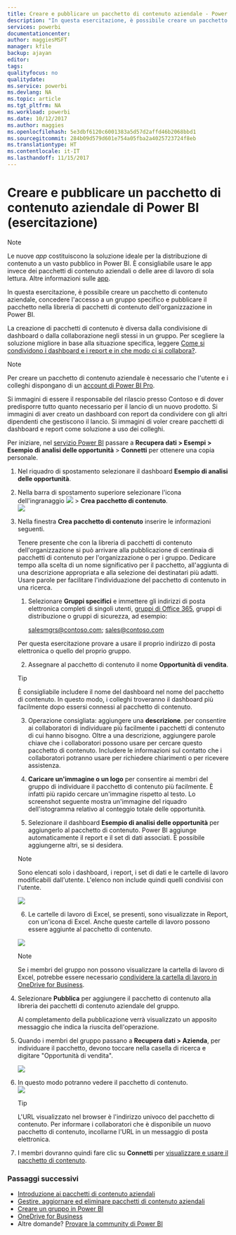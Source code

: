 ```yaml
---
title: Creare e pubblicare un pacchetto di contenuto aziendale - Power BI
description: "In questa esercitazione, è possibile creare un pacchetto di contenuto aziendale, limitare l'accesso a un gruppo specifico e pubblicare il pacchetto nella libreria di pacchetti di contenuto dell'organizzazione in Power BI."
services: powerbi
documentationcenter: 
author: maggiesMSFT
manager: kfile
backup: ajayan
editor: 
tags: 
qualityfocus: no
qualitydate: 
ms.service: powerbi
ms.devlang: NA
ms.topic: article
ms.tgt_pltfrm: NA
ms.workload: powerbi
ms.date: 10/12/2017
ms.author: maggies
ms.openlocfilehash: 5e3dbf6120c6001383a5d57d2affd46b2068bbd1
ms.sourcegitcommit: 284b09d579d601e754a05fba2a4025723724f8eb
ms.translationtype: HT
ms.contentlocale: it-IT
ms.lasthandoff: 11/15/2017
---
```

# <a name="create-and-publish-a-power-bi-organizational-content-pack-tutorial"></a>Creare e pubblicare un pacchetto di contenuto aziendale di Power BI (esercitazione)
> [!NOTE]
> Le nuove *app* costituiscono la soluzione ideale per la distribuzione di contenuto a un vasto pubblico in Power BI. È consigliabile usare le app invece dei pacchetti di contenuto aziendali o delle aree di lavoro di sola lettura. Altre informazioni sulle [app](service-install-use-apps.md).
> 
> 

In questa esercitazione, è possibile creare un pacchetto di contenuto aziendale, concedere l'accesso a un gruppo specifico e pubblicare il pacchetto nella libreria di pacchetti di contenuto dell'organizzazione in Power BI.

La creazione di pacchetti di contenuto è diversa dalla condivisione di dashboard o dalla collaborazione negli stessi in un gruppo. Per scegliere la soluzione migliore in base alla situazione specifica, leggere [Come si condividono i dashboard e i report e in che modo ci si collabora?](service-how-to-collaborate-distribute-dashboards-reports.md).

> [!NOTE]
> Per creare un pacchetto di contenuto aziendale è necessario che l'utente e i colleghi dispongano di un [account di Power BI Pro](https://powerbi.microsoft.com/pricing).
> 
> 

Si immagini di essere il responsabile del rilascio presso Contoso e di dover predisporre tutto quanto necessario per il lancio di un nuovo prodotto.  Si immagini di aver creato un dashboard con report da condividere con gli altri dipendenti che gestiscono il lancio. Si immagini di voler creare pacchetti di dashboard e report come soluzione a uso dei colleghi. 

Per iniziare, nel [servizio Power BI](https://powerbi.com) passare a **Recupera dati > Esempi > Esempio di analisi delle opportunità** > **Connetti** per ottenere una copia personale. 

1. Nel riquadro di spostamento selezionare il dashboard **Esempio di analisi delle opportunità**.
2. Nella barra di spostamento superiore selezionare l'icona dell'ingranaggio ![](media/service-organizational-content-pack-create-and-publish/cog.png) > **Crea pacchetto di contenuto**.    
   ![](media/service-organizational-content-pack-create-and-publish/pbi_create_contpk.png)
3. Nella finestra **Crea pacchetto di contenuto** inserire le informazioni seguenti.  
   
   Tenere presente che con la libreria di pacchetti di contenuto dell'organizzazione si può arrivare alla pubblicazione di centinaia di pacchetti di contenuto per l'organizzazione o per i gruppo. Dedicare tempo alla scelta di un nome significativo per il pacchetto, all'aggiunta di una descrizione appropriata e alla selezione dei destinatari più adatti.  Usare parole per facilitare l'individuazione del pacchetto di contenuto in una ricerca.
   
   1.  Selezionare **Gruppi specifici** e immettere gli indirizzi di posta elettronica completi di singoli utenti, [gruppi di Office 365](https://support.office.com/article/Create-a-group-in-Office-365-7124dc4c-1de9-40d4-b096-e8add19209e9), gruppi di distribuzione o gruppi di sicurezza, ad esempio:
      
         salesmgrs@contoso.com; sales@contoso.com
      
      Per questa esercitazione provare a usare il proprio indirizzo di posta elettronica o quello del proprio gruppo.
   
   2.  Assegnare al pacchetto di contenuto il nome **Opportunità di vendita**.
   
      > [!TIP]
      > È consigliabile includere il nome del dashboard nel nome del pacchetto di contenuto. In questo modo, i colleghi troveranno il dashboard più facilmente dopo essersi connessi al pacchetto di contenuto.
      > 
      > 
   
   3.  Operazione consigliata: aggiungere una **descrizione**. per consentire ai collaboratori di individuare più facilmente i pacchetti di contenuto di cui hanno bisogno. Oltre a una descrizione, aggiungere parole chiave che i collaboratori possono usare per cercare questo pacchetto di contenuto. Includere le informazioni sul contatto che i collaboratori potranno usare per richiedere chiarimenti o per ricevere assistenza.
   
   4.  **Caricare un'immagine o un logo** per consentire ai membri del gruppo di individuare il pacchetto di contenuto più facilmente. È infatti più rapido cercare un'immagine rispetto al testo. Lo screenshot seguente mostra un'immagine del riquadro dell'istogramma relativo al conteggio totale delle opportunità.
   
   5.  Selezionare il dashboard **Esempio di analisi delle opportunità** per aggiungerlo al pacchetto di contenuto.  Power BI aggiunge automaticamente il report e il set di dati associati. È possibile aggiungerne altri, se si desidera.
   
      > [!NOTE]
      >  Sono elencati solo i dashboard, i report, i set di dati e le cartelle di lavoro modificabili dall'utente. L'elenco non include quindi quelli condivisi con l'utente.
      > 
      > 
   
      ![](media/service-organizational-content-pack-create-and-publish/cpwindow.png) 
   
   6. Le cartelle di lavoro di Excel, se presenti, sono visualizzate in Report, con un'icona di Excel. Anche queste cartelle di lavoro possono essere aggiunte al pacchetto di contenuto.
   
     ![](media/service-organizational-content-pack-create-and-publish/pbi_orgcontpkexcel.png)
   
      > [!NOTE]
      > Se i membri del gruppo non possono visualizzare la cartella di lavoro di Excel, potrebbe essere necessario [condividere la cartella di lavoro in OneDrive for Business](https://support.office.com/en-us/article/Share-documents-or-folders-in-Office-365-1fe37332-0f9a-4719-970e-d2578da4941c).
      > 
      > 
4. Selezionare **Pubblica** per aggiungere il pacchetto di contenuto alla libreria dei pacchetti di contenuto aziendale del gruppo.  
   
   Al completamento della pubblicazione verrà visualizzato un apposito messaggio che indica la riuscita dell'operazione. 
5. Quando i membri del gruppo passano a **Recupera dati > Azienda**, per individuare il pacchetto, devono toccare nella casella di ricerca e digitare "Opportunità di vendita".
   
   ![](media/service-organizational-content-pack-create-and-publish/cp_searchbox.png) 
6. In questo modo potranno vedere il pacchetto di contenuto.  
   ![](media/service-organizational-content-pack-create-and-publish/powerbi-find-content-pack-organization.png) 
   
   > [!TIP]
   > L'URL visualizzato nel browser è l'indirizzo univoco del pacchetto di contenuto.  Per informare i collaboratori che è disponibile un nuovo pacchetto di contenuto,  incollarne l'URL in un messaggio di posta elettronica.
   > 
   > 
7. I membri dovranno quindi fare clic su **Connetti** per [visualizzare e usare il pacchetto di contenuto](service-organizational-content-pack-copy-refresh-access.md). 

### <a name="next-steps"></a>Passaggi successivi
* [Introduzione ai pacchetti di contenuto aziendali](service-organizational-content-pack-introduction.md)  
* [Gestire, aggiornare ed eliminare pacchetti di contenuto aziendali](service-organizational-content-pack-manage-update-delete.md)  
* [Creare un gruppo in Power BI](service-create-distribute-apps.md)  
* [OneDrive for Business](https://support.office.com/en-us/article/What-is-OneDrive-for-Business-187f90af-056f-47c0-9656-cc0ddca7fdc2)
* Altre domande? [Provare la community di Power BI](http://community.powerbi.com/)

